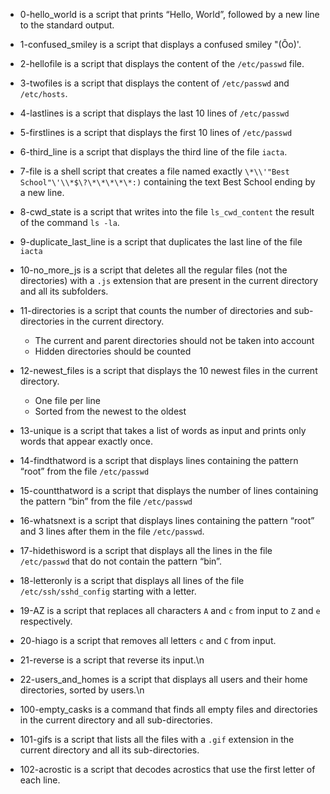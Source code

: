 - 0-hello_world is a script that prints “Hello, World”, followed by a new line to the standard output.

- 1-confused_smiley is a script that displays a confused smiley "(Ôo)'.

- 2-hellofile is a script that displays the content of the `/etc/passwd` file.

- 3-twofiles is a script that displays the content of `/etc/passwd` and `/etc/hosts`.

- 4-lastlines is a script that displays the last 10 lines of `/etc/passwd`

- 5-firstlines is a script that displays the first 10 lines of `/etc/passwd`

- 6-third_line is a script that displays the third line of the file `iacta`.

- 7-file is a shell script that creates a file named exactly `\*\\'"Best School"\'\\*$\?\*\*\*\*\*:)` containing the text Best School ending by a new line.

- 8-cwd_state is a script that writes into the file `ls_cwd_content` the result of the command `ls -la`.

- 9-duplicate_last_line is a script that duplicates the last line of the file `iacta`

- 10-no_more_js is a script that deletes all the regular files (not the directories) with a `.js` extension that are present in the current directory and all its subfolders.

- 11-directories is a script that counts the number of directories and sub-directories in the current directory.
	- The current and parent directories should not be taken into account
	- Hidden directories should be counted

- 12-newest_files is a script that displays the 10 newest files in the current directory.
	- One file per line
	- Sorted from the newest to the oldest

- 13-unique is a script that takes a list of words as input and prints only words that appear exactly once.

- 14-findthatword is a script that displays lines containing the pattern “root” from the file `/etc/passwd`

- 15-countthatword is a script that displays the number of lines containing the pattern “bin” from the file `/etc/passwd`

- 16-whatsnext is a script that displays lines containing the pattern “root” and 3 lines after them in the file `/etc/passwd`.

- 17-hidethisword is a script that displays all the lines in the file `/etc/passwd` that do not contain the pattern “bin”.

- 18-letteronly is a script that displays all lines of the file `/etc/ssh/sshd_config` starting with a letter.

- 19-AZ is a script that replaces all characters `A` and `c` from input to `Z` and `e` respectively.

- 20-hiago is a script that removes all letters `c` and `C` from input.

- 21-reverse is a script that reverse its input.\n
- 22-users_and_homes is a script that displays all users and their home directories, sorted by users.\n
- 100-empty_casks is a command that finds all empty files and directories in the current directory and all sub-directories.

- 101-gifs is a script that lists all the files with a `.gif` extension in the current directory and all its sub-directories.

- 102-acrostic is a script that decodes acrostics that use the first letter of each line.

